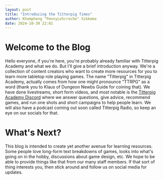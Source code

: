 ```yaml
---
layout: post
title: "Introducing the Titterpig Times"
author: Khampheng "PennyLeScroche" Sikkema
date: 2024-10-30 22:01
---
```


# Welcome to the Blog

Hello everyone, if you're here, you're probably already familiar with Titterpig Academy and what we do. But I'll give a brief introduction anyway. We're a collection of content creators who want to create more resources for you to learn more tabletop role playing games. The name "Titterpig" in Titterpig Academy, actually comes from how one might pronounce "TTRPG" as a word (thank you to Klaus of Dungeon Newbs Guide for coining that). We have done livestreams, short form videos, and most notable is the [Titterpig Academy Discord](https://titterpig.academy/discord) where we answer questions, give advice, recommend games, and run one shots and short campaigns to help people learn. We will also have a podcast coming out soon called Titterpig Radio, so keep an eye on our socials for that.

# What's Next?

This blog is intended to create yet another avenue for learning resources. Some people love long-form text breakdowns of games, looks into what's going on in the hobby, discussions about game design, etc. We hope to be able to provide things like that from our many staff members. If that sort of thing interests you, then stick around and follow us on social media for updates.